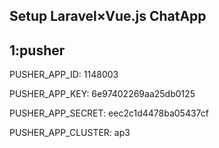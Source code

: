 ## Setup Laravel×Vue.js ChatApp

## 1:pusher

<p>PUSHER_APP_ID: 1148003</p>
<p>PUSHER_APP_KEY: 6e97402269aa25db0125</p>
<p>PUSHER_APP_SECRET: eec2c1d4478ba05437cf</p>
<p>PUSHER_APP_CLUSTER: ap3</p>
